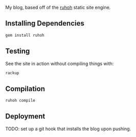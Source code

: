 My blog, based off of the [ruhoh](https://github.com/ruhoh/ruhoh.rb.git) static
site engine.


## Installing Dependencies

```bash
gem install ruhoh
```

## Testing

See the site in action without compiling things with:

```bash
rackup
```

## Compilation

```bash
ruhoh compile
```

## Deployment

TODO: set up a git hook that installs the blog upon pushing.
